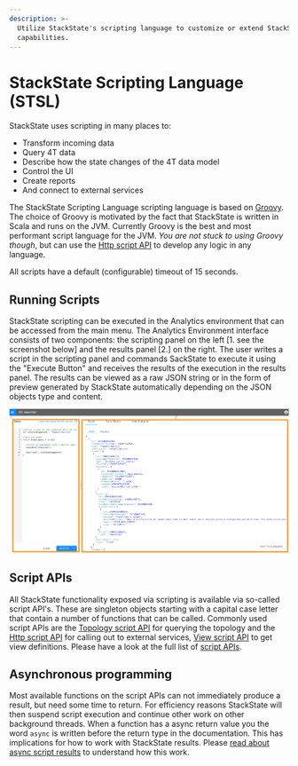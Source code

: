 ```yaml
---
description: >-
  Utilize StackState's scripting language to customize or extend StackState's
  capabilities.
---
```


# StackState Scripting Language \(STSL\)

StackState uses scripting in many places to:

* Transform incoming data
* Query 4T data
* Describe how the state changes of the 4T data model 
* Control the UI
* Create reports
* And connect to external services

The StackState Scripting Language scripting language is based on [Groovy](https://groovy-lang.org/). The choice of Groovy is motivated by the fact that StackState is written in Scala and runs on the JVM. Currently Groovy is the best and most performant script language for the JVM. _You are not stuck to using Groovy though_, but can use the [Http script API](script-apis/http.md) to develop any logic in any language.

All scripts have a default \(configurable\) timeout of 15 seconds.

## Running Scripts

StackState scripting can be executed in the Analytics environment that can be accessed from the main menu. The Analytics Environment interface consists of two components: the scripting panel on the left \[1. see the screenshot below\] and the results panel \[2.\] on the right. The user writes a script in the scripting panel and commands SackState to execute it using the "Execute Button" and receives the results of the execution in the results panel. The results can be viewed as a raw JSON string or in the form of preview generated by StackState automatically depending on the JSON objects type and content.

![Analytics](/.gitbook/assets/analytics.png)

## Script APIs

All StackState functionality exposed via scripting is available via so-called script API's. These are singleton objects starting with a capital case letter that contain a number of functions that can be called. Commonly used script APIs are the [Topology script API](/develop/reference/scripting/script-apis/topology.md) for querying the topology and the [Http script API](/develop/reference/scripting/script-apis/http.md) for calling out to external services, [View script API](script-apis/view.md) to get view definitions. Please have a look at the full list of [script APIs](script-apis/).

## Asynchronous programming

Most available functions on the script APIs can not immediately produce a result, but need some time to return. For efficiency reasons StackState will then suspend script execution and continue other work on other background threads. When a function has a async return value you the word `async` is written before the return type in the documentation. This has implications for how to work with StackState results. Please [read about async script results](async_script_result.md) to understand how this work.

